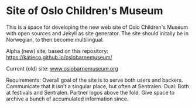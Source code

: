 # Site of Oslo Children's Museum

This is a space for developing the new web site of Oslo Children's Museum with open sources and Jekyll as site generator.
The site should initally be in Norwegian, to then become multilingual.

Alpha (new) site, based on this repository: https://katieco.github.io/oslobarnemuseum/

Current (old) site: www.oslobarnemuseum.org


Requirements:
Overall goal of the site is to serve both users and backers.   
Communicate that it isn't a singular place, but often at Sentralen. Dual: Both at festivals and Sentralen.
Partner logos above the fold. Give space to archive a bunch of accumulated information since.
